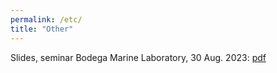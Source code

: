 ```yaml
---
permalink: /etc/
title: "Other"
---
```

Slides, seminar Bodega Marine Laboratory, 30 Aug. 2023: [pdf]()
